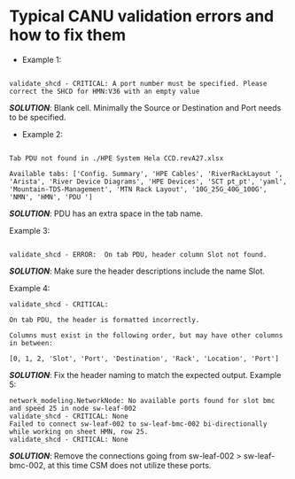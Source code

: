 # Typical CANU validation errors and how to fix them 


* Example 1:  
```

validate_shcd - CRITICAL: A port number must be specified. Please correct the SHCD for HMN:V36 with an empty value 
```

***SOLUTION***: 	Blank cell.  Minimally the Source or Destination and Port needs to be specified. 

* Example 2:  
```

Tab PDU not found in ./HPE System Hela CCD.revA27.xlsx 

Available tabs: ['Config. Summary', 'HPE Cables', 'RiverRackLayout ', 'Arista', 'River Device Diagrams', 'HPE Devices', 'SCT pt_pt', 'yaml', 'Mountain-TDS-Management', 'MTN Rack Layout', '10G_25G_40G_100G', 'NMN', 'HMN', 'PDU '] 
```

***SOLUTION***: 	PDU has an extra space in the tab name. 

Example 3:  
```

validate_shcd - ERROR:  On tab PDU, header column Slot not found.
```

***SOLUTION***: Make sure the header descriptions include the name Slot.

Example 4:  
```
validate_shcd - CRITICAL:  

On tab PDU, the header is formatted incorrectly. 

Columns must exist in the following order, but may have other columns in between: 

[0, 1, 2, 'Slot', 'Port', 'Destination', 'Rack', 'Location', 'Port'] 
```
***SOLUTION***: Fix the header naming to match the expected output. 
Example 5:
```  
network_modeling.NetworkNode: No available ports found for slot bmc and speed 25 in node sw-leaf-002
validate_shcd - CRITICAL: None
Failed to connect sw-leaf-002 to sw-leaf-bmc-002 bi-directionally while working on sheet HMN, row 25.
validate_shcd - CRITICAL: None
```
***SOLUTION***: Remove the connections going from sw-leaf-002 > sw-leaf-bmc-002, at this time CSM does not utilize these ports. 